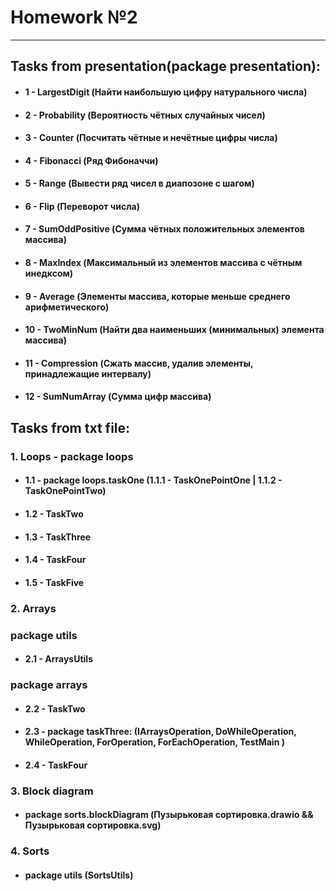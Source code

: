 # Homework №2
***
## Tasks from presentation(package presentation):
* #### 1 - LargestDigit (Найти наибольшую цифру натурального числа)
* #### 2 - Probability (Вероятность чётных случайных чисел)
* #### 3 - Counter (Посчитать чётные и нечётные цифры числа)
* #### 4 - Fibonacci (Ряд Фибоначчи)
* #### 5 - Range (Вывести ряд чисел в диапозоне с шагом)
* #### 6 - Flip (Переворот числа)
* #### 7 - SumOddPositive (Сумма чётных положительных элементов массива)
* #### 8 - MaxIndex (Максимальный из элементов массива с чётным инедксом)
* #### 9 - Average (Элементы массива, которые меньше среднего арифметического)
* #### 10 - TwoMinNum (Найти два наименьших (минимальных) элемента массива)
* #### 11 - Compression (Сжать массив, удалив элементы, принадлежащие интервалу)
* #### 12 - SumNumArray (Сумма цифр массива)
## Tasks from txt file:
### 1. Loops - package loops
* #### 1.1 - package loops.taskOne  (1.1.1 - TaskOnePointOne  |  1.1.2 - TaskOnePointTwo)
* #### 1.2 - TaskTwo
* #### 1.3 - TaskThree
* #### 1.4 - TaskFour
* #### 1.5 - TaskFive
### 2. Arrays
### package utils   
* #### 2.1 - ArraysUtils
### package arrays 
* #### 2.2 - TaskTwo
* #### 2.3 - package taskThree: (IArraysOperation, DoWhileOperation, WhileOperation, ForOperation, ForEachOperation, TestMain )          
* #### 2.4 - TaskFour
### 3. Block diagram
* #### package sorts.blockDiagram (Пузырьковая сортировка.drawio && Пузырьковая сортировка.svg)
### 4. Sorts
* #### package utils (SortsUtils)
